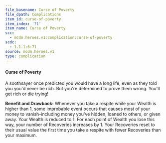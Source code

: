 ```yaml
---
file_basename: Curse of Poverty
file_dpath: Complications
item_id: curse-of-poverty
item_index: '71'
item_name: Curse of Poverty
scc:
  - mcdm.heroes.v1:complication:curse-of-poverty
scdc:
  - 1.1.1:6:71
source: mcdm.heroes.v1
type: complication
---
```


#### Curse of Poverty

A soothsayer once predicted you would have a long life, even as they told you you'd never be rich. But you're determined to prove them wrong. You'll get rich or die trying!

**Benefit and Drawback:** Whenever you take a respite while your Wealth is higher than 1, some improbable event occurs that causes most of your money to vanish-including money you've hidden, loaned to others, or given away. Your Wealth is reduced to 1. For each point of Wealth you lose this way, your number of Recoveries increases by 1. Your Recoveries reset to their usual value the first time you take a respite with fewer Recoveries than your maximum.

